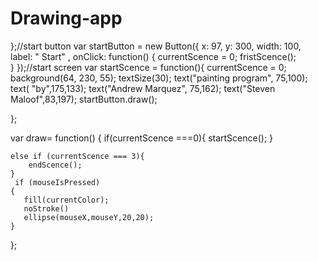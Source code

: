# Drawing-app

};//start button 
var startButton = new Button({
    x: 97,
    y: 300,
    width: 100,
    label: "    Start" ,
    onClick: function() {
      currentScence = 0;
        fristScence();       
    }
});//start screen
 var startScence = function(){
    currentScence = 0;
    background(64, 230, 55);
    textSize(30);
    text("painting program", 75,100);
    text( "by",175,133);
    text("Andrew Marquez", 75,162);
    text("Steven Maloof",83,197);
    startButton.draw();
 
};

     
var draw= function() {
    if(currentScence ===0){
        startScence();
    }

    else if (currentScence === 3){
        endScence();
    }
     if (mouseIsPressed)
    {
       fill(currentColor);
       noStroke()
       ellipse(mouseX,mouseY,20,20);
    }
   
}; 
